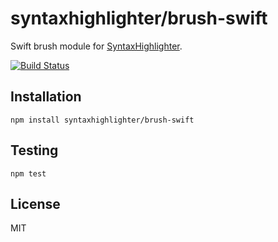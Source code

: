 # syntaxhighlighter/brush-swift

Swift brush module for [SyntaxHighlighter](https://github.com/syntaxhighlighter).

[![Build Status](https://travis-ci.org/alexgorbatchev/brush-swift.svg)](https://travis-ci.org/alexgorbatchev/brush-swift)

## Installation

    npm install syntaxhighlighter/brush-swift

## Testing

    npm test

## License

MIT
